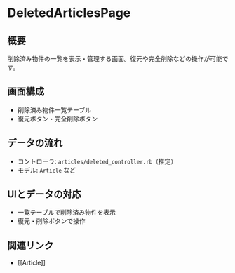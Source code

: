 # DeletedArticlesPage

## 概要
削除済み物件の一覧を表示・管理する画面。復元や完全削除などの操作が可能です。

## 画面構成
- 削除済み物件一覧テーブル
- 復元ボタン・完全削除ボタン

## データの流れ
- コントローラ: `articles/deleted_controller.rb`（推定）
- モデル: `Article` など

## UIとデータの対応
- 一覧テーブルで削除済み物件を表示
- 復元・削除ボタンで操作

## 関連リンク
- [[Article]] 